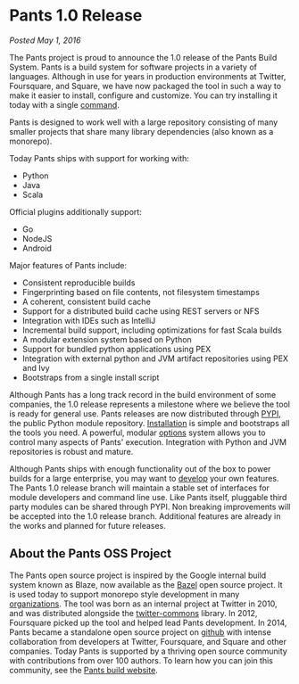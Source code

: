 Pants 1.0 Release
=================

*Posted May 1, 2016*

The Pants project is proud to announce the 1.0 release of the Pants Build System.   Pants is a build system
for software projects in a variety of languages.  Although in use for years in production environments at
Twitter, Foursquare, and Square, we have now packaged the tool in such a way to make it easier to install,
configure and customize.  You can try installing it today with a single [command](http://pantsbuild.github.io/install.html#recommended-installation).

Pants is designed to work well with a large repository consisting of many smaller projects that share many
library dependencies (also known as a monorepo).

Today Pants ships with support for working with:

  - Python
  - Java
  - Scala

Official plugins additionally support:

  - Go
  - NodeJS
  - Android

Major features of Pants include:

  - Consistent reproducible builds
  - Fingerprinting based on file contents, not filesystem timestamps
  - A coherent, consistent build cache
  - Support for a distributed build cache using REST servers or NFS
  - Integration with IDEs such as IntelliJ
  - Incremental build support, including optimizations for fast Scala  builds
  - A modular extension system based on Python
  - Support for bundled python applications using PEX
  - Integration with external python and JVM artifact repositories using PEX and Ivy
  - Bootstraps from a single install script

Although Pants has a long track record in the build environment of some companies, the 1.0 release represents a milestone where we believe the tool is ready for general use. Pants releases are now distributed through [PYPI](https://pypi.python.org/pypi/pantsbuild.pants), the public Python module repository.  [Installation](https://pantsbuild.github.io/install.html) is simple and bootstraps all the tools you need.  A powerful, modular [options](http://pantsbuild.github.io/options_reference.html) system allows you to control many aspects of Pants' execution.  Integration with Python and JVM repositories is robust and mature.

Although Pants ships with enough functionality out of the box to power builds for a large enterprise, you may want to [develop](http://pantsbuild.github.io/dev.html) your own features.  The Pants 1.0 release branch will maintain a stable set of interfaces for module developers and command line use.  Like Pants itself, pluggable third party modules can be shared through PYPI.  Non breaking improvements will be accepted into the 1.0 release branch. Additional features are already in the works and planned for future releases.

## About the Pants OSS Project

The Pants open source project is inspired by the Google internal build system known as Blaze, now available as the [Bazel](http://bazel.io) open source project.  It is used today to support monorepo style development in many [organizations](https://pantsbuild.github.io/powered_by.html).  The tool was born as an internal project at Twitter in 2010, and was distributed alongside the [twitter-commons](https://github.com/twitter/commons) library.  In 2012, Foursquare picked up the tool and helped lead Pants development.  In 2014, Pants became a standalone open source project on [github](http://github.com/pantsbuild/pants) with intense collaboration from developers at Twitter, Foursquare, and Square and other companies.  Today Pants is supported by a thriving open source community with contributions from over 100 authors.  To learn how you can join this community, see the [Pants build website](https://pantsbuild.github.io/howto_contribute.html).

